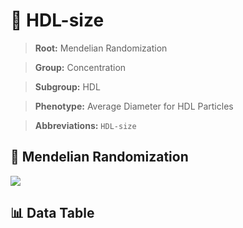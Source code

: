 # 🧪 HDL-size

> **Root:** Mendelian Randomization

> **Group:** Concentration  

> **Subgroup:** HDL

> **Phenotype:** Average Diameter for HDL Particles  

> **Abbreviations:** `HDL-size`

## 🧬 Mendelian Randomization  

<img src="/MR/Figures/Inverse/HDL-size.png"/>


## 📊 Data Table


<CsvTableMRI src="/MR/Data/Inverse/HDL-size.csv"/>
